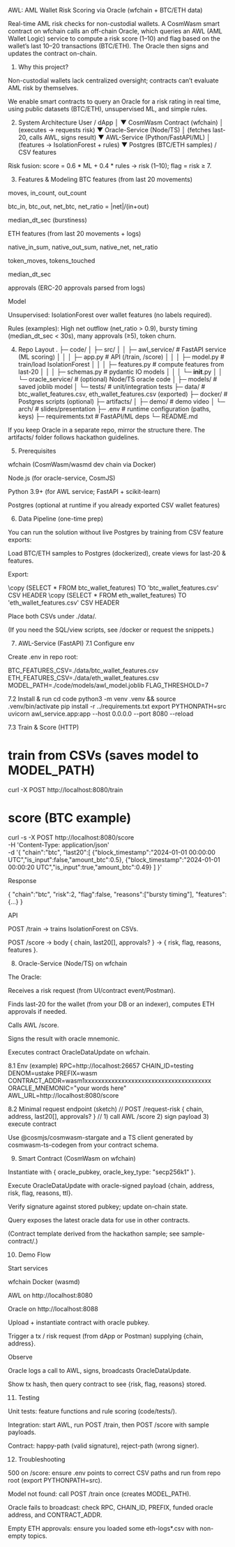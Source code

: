AWL: AML Wallet Risk Scoring via Oracle (wfchain + BTC/ETH data)

Real-time AML risk checks for non-custodial wallets.
A CosmWasm smart contract on wfchain calls an off-chain Oracle, which queries an AWL (AML Wallet Logic) service to compute a risk score (1–10) and flag based on the wallet’s last 10–20 transactions (BTC/ETH). The Oracle then signs and updates the contract on-chain.

1) Why this project?

Non-custodial wallets lack centralized oversight; contracts can’t evaluate AML risk by themselves.

We enable smart contracts to query an Oracle for a risk rating in real time, using public datasets (BTC/ETH), unsupervised ML, and simple rules.

2) System Architecture
User / dApp
   │
   ▼
CosmWasm Contract (wfchain)
   │   (executes -> requests risk)
   ▼
Oracle-Service (Node/TS)
   │   (fetches last-20, calls AWL, signs result)
   ▼
AWL-Service (Python/FastAPI/ML)
   │   (features → IsolationForest + rules)
   ▼
Postgres (BTC/ETH samples) / CSV features


Risk fusion: score = 0.6 * ML + 0.4 * rules → risk (1–10); flag = risk ≥ 7.

3) Features & Modeling
BTC features (from last 20 movements)

moves, in_count, out_count

btc_in, btc_out, net_btc, net_ratio = |net|/(in+out)

median_dt_sec (burstiness)

ETH features (from last 20 movements + logs)

native_in_sum, native_out_sum, native_net, net_ratio

token_moves, tokens_touched

median_dt_sec

approvals (ERC-20 approvals parsed from logs)

Model

Unsupervised: IsolationForest over wallet features (no labels required).

Rules (examples): High net outflow (net_ratio > 0.9), bursty timing (median_dt_sec < 30s), many approvals (≥5), token churn.

4) Repo Layout
.
├─ code/
│  ├─ src/
│  │  ├─ awl_service/           # FastAPI service (ML scoring)
│  │  │  ├─ app.py              # API (/train, /score)
│  │  │  ├─ model.py            # train/load IsolationForest
│  │  │  ├─ features.py         # compute features from last-20
│  │  │  ├─ schemas.py          # pydantic IO models
│  │  │  └─ __init__.py
│  │  └─ oracle_service/        # (optional) Node/TS oracle code
│  ├─ models/                   # saved joblib model
│  └─ tests/                    # unit/integration tests
├─ data/                        # btc_wallet_features.csv, eth_wallet_features.csv (exported)
├─ docker/                      # Postgres scripts (optional)
├─ artifacts/
│  ├─ demo/                     # demo video
│  └─ arch/                     # slides/presentation
├─ .env                         # runtime configuration (paths, keys)
├─ requirements.txt             # FastAPI/ML deps
└─ README.md


If you keep Oracle in a separate repo, mirror the structure there. The artifacts/ folder follows hackathon guidelines.

5) Prerequisites

wfchain (CosmWasm/wasmd dev chain via Docker)

Node.js (for oracle-service, CosmJS)

Python 3.9+ (for AWL service; FastAPI + scikit-learn)

Postgres (optional at runtime if you already exported CSV wallet features)

6) Data Pipeline (one-time prep)

You can run the solution without live Postgres by training from CSV feature exports:

Load BTC/ETH samples to Postgres (dockerized), create views for last-20 & features.

Export:

\copy (SELECT * FROM btc_wallet_features) TO 'btc_wallet_features.csv' CSV HEADER
\copy (SELECT * FROM eth_wallet_features) TO 'eth_wallet_features.csv' CSV HEADER


Place both CSVs under ./data/.

(If you need the SQL/view scripts, see /docker or request the snippets.)

7) AWL-Service (FastAPI)
7.1 Configure env

Create .env in repo root:

BTC_FEATURES_CSV=./data/btc_wallet_features.csv
ETH_FEATURES_CSV=./data/eth_wallet_features.csv
MODEL_PATH=./code/models/awl_model.joblib
FLAG_THRESHOLD=7

7.2 Install & run
cd code
python3 -m venv .venv && source .venv/bin/activate
pip install -r ../requirements.txt
export PYTHONPATH=src
uvicorn awl_service.app:app --host 0.0.0.0 --port 8080 --reload

7.3 Train & Score (HTTP)
# train from CSVs (saves model to MODEL_PATH)
curl -X POST http://localhost:8080/train

# score (BTC example)
curl -s -X POST http://localhost:8080/score \
 -H 'Content-Type: application/json' \
 -d '{
  "chain":"btc",
  "last20":[
    {"block_timestamp":"2024-01-01 00:00:00 UTC","is_input":false,"amount_btc":0.5},
    {"block_timestamp":"2024-01-01 00:00:20 UTC","is_input":true,"amount_btc":0.49}
  ]
}'


Response

{ "chain":"btc", "risk":2, "flag":false, "reasons":["bursty timing"], "features":{...} }


API

POST /train → trains IsolationForest on CSVs.

POST /score → body { chain, last20[], approvals? } → { risk, flag, reasons, features }.

8) Oracle-Service (Node/TS) on wfchain

The Oracle:

Receives a risk request (from UI/contract event/Postman).

Finds last-20 for the wallet (from your DB or an indexer), computes ETH approvals if needed.

Calls AWL /score.

Signs the result with oracle mnemonic.

Executes contract OracleDataUpdate on wfchain.

8.1 Env (example)
RPC=http://localhost:26657
CHAIN_ID=testing
DENOM=ustake
PREFIX=wasm
CONTRACT_ADDR=wasm1xxxxxxxxxxxxxxxxxxxxxxxxxxxxxxxxxxxxxx
ORACLE_MNEMONIC="your words here"
AWL_URL=http://localhost:8080/score

8.2 Minimal request endpoint (sketch)
// POST /request-risk { chain, address, last20[], approvals? }
// 1) call AWL /score 2) sign payload 3) execute contract


Use @cosmjs/cosmwasm-stargate and a TS client generated by cosmwasm-ts-codegen from your contract schema.

9) Smart Contract (CosmWasm on wfchain)

Instantiate with { oracle_pubkey, oracle_key_type: "secp256k1" }.

Execute OracleDataUpdate with oracle-signed payload {chain, address, risk, flag, reasons, ttl}.

Verify signature against stored pubkey; update on-chain state.

Query exposes the latest oracle data for use in other contracts.

(Contract template derived from the hackathon sample; see sample-contract/.)

10) Demo Flow

Start services

wfchain Docker (wasmd)

AWL on http://localhost:8080

Oracle on http://localhost:8088

Upload + instantiate contract with oracle pubkey.

Trigger a tx / risk request (from dApp or Postman) supplying {chain, address}.

Observe

Oracle logs a call to AWL, signs, broadcasts OracleDataUpdate.

Show tx hash, then query contract to see {risk, flag, reasons} stored.

11) Testing

Unit tests: feature functions and rule scoring (code/tests/).

Integration: start AWL, run POST /train, then POST /score with sample payloads.

Contract: happy-path (valid signature), reject-path (wrong signer).

12) Troubleshooting

500 on /score: ensure .env points to correct CSV paths and run from repo root (export PYTHONPATH=src).

Model not found: call POST /train once (creates MODEL_PATH).

Oracle fails to broadcast: check RPC, CHAIN_ID, PREFIX, funded oracle address, and CONTRACT_ADDR.

Empty ETH approvals: ensure you loaded some eth-logs*.csv with non-empty topics.